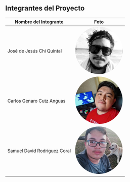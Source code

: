 
## Integrantes del Proyecto

| Nombre del Integrante | Foto |
|----------------------|------|
| José de Jesús Chi Quintal | <img src="assets/Jose.jpg" alt="José" width="150" height="150" style="border-radius: 50%; object-fit: cover;"> |
| Carlos Genaro Cutz Anguas | <img src="assets/Genaro.jpg" alt="Genaro" width="150" height="150" style="border-radius: 50%; object-fit: cover;"> |
| Samuel David Rodríguez Coral| <img src="assets/Samuel.jpeg" alt="Samuel" width="150" height="150" style="border-radius: 50%; object-fit: cover;"> |


